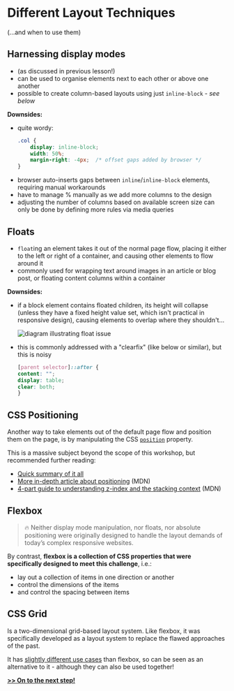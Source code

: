 # Different Layout Techniques
(...and when to use them)

## Harnessing display modes
- (as discussed in previous lesson!)
- can be used to organise elements next to each other or above one another
- possible to create column-based layouts using just `inline-block` - *see below*

**Downsides:**
- quite wordy:
    ```css
    .col {
        display: inline-block;
        width: 50%;
        margin-right: -4px;  /* offset gaps added by browser */
    }
    ```
- browser auto-inserts gaps between `inline`/`inline-block` elements, requiring manual workarounds
- have to manage % manually as we add more columns to the design
- adjusting the number of columns based on available screen size can only be done by defining more rules via media queries

## Floats
- `float`ing an element takes it out of the normal page flow, placing it either to the left or right of a container, and causing other elements to flow around it
- commonly used for wrapping text around images in an article or blog post, or floating content columns within a container

**Downsides:**
- if a block element contains floated children, its height will collapse (unless they have a fixed height value set, which isn't practical in responsive design), causing elements to overlap where they shouldn't...

    ![diagram illustrating float issue](https://github.com/minkaotic/front-end-notes/raw/master/img/float-collapsing-height.png)

- this is commonly addressed with a "clearfix" (like below or similar), but this is noisy

    ```css
    [parent selector]::after {
    content: "";
    display: table;
    clear: both;
    }
    ```

## CSS Positioning
Another way to take elements out of the default page flow and position them on the page, is by manipulating the CSS [`position`](https://developer.mozilla.org/en-US/docs/Web/CSS/position) property.

This is a massive subject beyond the scope of this workshop, but recommended further reading:
- [Quick summary of it all](https://github.com/minkaotic/front-end-notes/blob/master/notes/CSS-Layout-Techniques.md#css-positioning)
- [More in-depth article about positioning](https://developer.mozilla.org/en-US/docs/Learn/CSS/CSS_layout/Positioning) (MDN)
- [4-part guide to understanding z-index and the stacking context](https://developer.mozilla.org/en-US/docs/Web/CSS/CSS_positioned_layout/Understanding_z-index) (MDN)


## Flexbox
> 🔥 Neither display mode manipulation, nor floats, nor absolute positioning were originally designed to handle the layout demands of today’s complex responsive websites.

By contrast, **flexbox is a collection of CSS properties that were specifically designed to meet this challenge**, i.e.:

- lay out a collection of items in one direction or another
- control the dimensions of the items
- and control the spacing between items

## CSS Grid
Is a two-dimensional grid-based layout system. Like flexbox, it was specifically developed as a layout system to replace the flawed approaches of the past.

It has [slightly different use cases](https://css-tricks.com/quick-whats-the-difference-between-flexbox-and-grid/) than flexbox, so can be seen as an alternative to it - although they can also be used together!


**[>> On to the next step!](/lessons/5-flexbox-basics.md)**